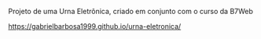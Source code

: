 Projeto de uma Urna Eletrônica, criado em conjunto com o curso da B7Web

https://gabrielbarbosa1999.github.io/urna-eletronica/